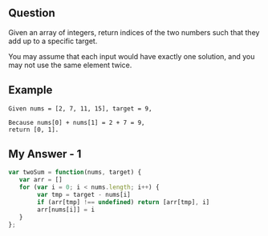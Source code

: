 ## Question
Given an array of integers, return indices of the two numbers such that they add up to a specific target.

You may assume that each input would have exactly one solution, and you may not use the same element twice.

## Example
```
Given nums = [2, 7, 11, 15], target = 9,

Because nums[0] + nums[1] = 2 + 7 = 9,
return [0, 1].
```

## My Answer - 1
```javascript
var twoSum = function(nums, target) {
   var arr = []
   for (var i = 0; i < nums.length; i++) {
        var tmp = target - nums[i]
        if (arr[tmp] !== undefined) return [arr[tmp], i]
        arr[nums[i]] = i 
   }
};
```